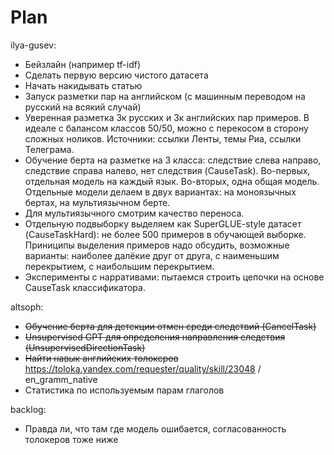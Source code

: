 # Plan

ilya-gusev:
- Бейзлайн (например tf-idf)
- Сделать первую версию чистого датасета
- Начать накидывать статью
- Запуск разметки пар на английском (с машинным переводом на русский на всякий случай)
- Уверенная разметка 3к русских и 3к английских пар примеров. В идеале с балансом классов 50/50, можно с перекосом в сторону сложных ноликов. Источники: ссылки Ленты, темы Риа, ссылки Телеграма.
- Обучение берта на разметке на 3 класса: следствие слева направо, следствие справа налево, нет следствия (CauseTask). Во-первых, отдельная модель на каждый язык. Во-вторых, одна общая модель. Отдельные модели делаем в двух вариантах: на моноязычных бертах, на мультиязычном берте.
- Для мультиязычного смотрим качество переноса.
- Отдельную подвыборку выделяем как SuperGLUE-style датасет (CauseTaskHard): не более 500 примеров в обучающей выборке. Приниципы выделения примеров надо обсудить, возможные варианты: наиболее далёкие друг от друга, с наименьшим перекрытием, с наибольшим перекрытием. 
- Эксперименты с нарративами: пытаемся строить цепочки на основе CauseTask классификатора.

altsoph:
- ~~Обучение берта для детекции отмен среди следствий (CancelTask)~~
- ~~Unsupervised GPT для определения направления следствия (UnsupervisedDirectionTask)~~
- ~~Найти навык английских толокеров~~ https://toloka.yandex.com/requester/quality/skill/23048 / en_gramm_native
- Статистика по используемым парам глаголов

backlog:
- Правда ли, что там где модель ошибается, согласованность толокеров тоже ниже
